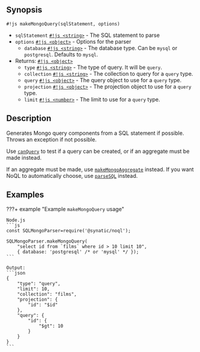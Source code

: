 ## Synopsis

 `#!js makeMongoQuery(sqlStatement, options)`

* `sqlStatement` [`#!js <string>`](https://developer.mozilla.org/en-US/docs/Web/JavaScript/Data_structures#string_type) - The SQL statement to parse
* `options` [`#!js <object>`](https://developer.mozilla.org/en-US/docs/Web/JavaScript/Reference/Global_Objects/Object) - Options for the parser
    * `database` [`#!js <string>`](https://developer.mozilla.org/en-US/docs/Web/JavaScript/Data_structures#string_type) - The database type. Can be `mysql` or `postgresql`. Defaults to `mysql`.
* Returns: [`#!js <object>`](https://developer.mozilla.org/en-US/docs/Web/JavaScript/Data_structures#boolean_type)
    * `type` [`#!js <string>`](https://developer.mozilla.org/en-US/docs/Web/JavaScript/Data_structures#string_type) - The type of query. It will be `query`. 
    * `collection` [`#!js <string>`](https://developer.mozilla.org/en-US/docs/Web/JavaScript/Data_structures#string_type) - The collection to query for a `query` type.
    * `query` [`#!js <object>`](https://developer.mozilla.org/en-US/docs/Web/JavaScript/Reference/Global_Objects/Object) - The query object to use for a `query` type.
    * `projection` [`#!js <object>`](https://developer.mozilla.org/en-US/docs/Web/JavaScript/Reference/Global_Objects/Object) - The projection object to use for a `query` type.
    * `limit` [`#!js <number>`](https://developer.mozilla.org/en-US/docs/Web/JavaScript/Data_structures#number_type) - The limit to use for a `query` type.

## Description

Generates Mongo query components from a SQL statement if possible. Throws an exception if not possible.

Use [`canQuery`](`/noql-api-reference/canQuery(sqlStatement)`) to test if a query can be created, or if an aggregate must be made instead.

If an aggregate must be made, use [`makeMongoAggregate`](`/noql-api-reference/makeMongoAggregate/`) instead. If you want NoQL to automatically choose, use [`parseSQL`](/noql-api-reference/parseSQL.md) instead.

## Examples

???+ example "Example `makeMongoQuery` usage"

    Node.js
    ```js
    const SQLMongoParser=require('@synatic/noql');

    SQLMongoParser.makeMongoQuery(
        "select id from `films` where id > 10 limit 10", 
        { database: 'postgresql' /* or 'mysql' */ });
    ```

    Output:
    ```json
    {
        "type": "query",
        "limit": 10,
        "collection": "films",
        "projection": {
            "id": "$id"
        },
        "query": {
            "id": {
                "$gt": 10
            }
        }
    }
    ```
